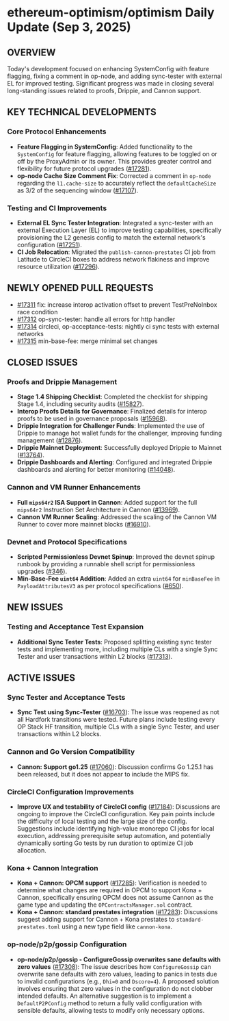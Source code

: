 # ethereum-optimism/optimism Daily Update (Sep 3, 2025)
## OVERVIEW 
Today's development focused on enhancing SystemConfig with feature flagging, fixing a comment in op-node, and adding sync-tester with external EL for improved testing. Significant progress was made in closing several long-standing issues related to proofs, Drippie, and Cannon support.

## KEY TECHNICAL DEVELOPMENTS

### Core Protocol Enhancements
- **Feature Flagging in SystemConfig**: Added functionality to the `SystemConfig` for feature flagging, allowing features to be toggled on or off by the ProxyAdmin or its owner. This provides greater control and flexibility for future protocol upgrades ([#17281](https://github.com/ethereum-optimism/optimism/pull/17281)).
- **op-node Cache Size Comment Fix**: Corrected a comment in `op-node` regarding the `l1.cache-size` to accurately reflect the `defaultCacheSize` as 3/2 of the sequencing window ([#17107](https://github.com/ethereum-optimism/optimism/pull/17107)).

### Testing and CI Improvements
- **External EL Sync Tester Integration**: Integrated a sync-tester with an external Execution Layer (EL) to improve testing capabilities, specifically provisioning the L2 genesis config to match the external network's configuration ([#17251](https://github.com/ethereum-optimism/optimism/pull/17251)).
- **CI Job Relocation**: Migrated the `publish-cannon-prestates` CI job from Latitude to CircleCI boxes to address network flakiness and improve resource utilization ([#17296](https://github.com/ethereum-optimism/optimism/pull/17296)).

## NEWLY OPENED PULL REQUESTS
- [#17311](https://github.com/ethereum-optimism/optimism/pull/17311) fix: increase interop activation offset to prevent TestPreNoInbox race condition
- [#17312](https://github.com/ethereum-optimism/optimism/pull/17312) op-sync-tester: handle all errors for http handler
- [#17314](https://github.com/ethereum-optimism/optimism/pull/17314) circleci, op-acceptance-tests: nightly ci sync tests with external networks
- [#17315](https://github.com/ethereum-optimism/optimism/pull/17315) min-base-fee: merge minimal set changes

## CLOSED ISSUES

### Proofs and Drippie Management
- **Stage 1.4 Shipping Checklist**: Completed the checklist for shipping Stage 1.4, including security audits ([#15827](https://github.com/ethereum-optimism/optimism/issues/15827)).
- **Interop Proofs Details for Governance**: Finalized details for interop proofs to be used in governance proposals ([#15968](https://github.com/ethereum-optimism/optimism/issues/15968)).
- **Drippie Integration for Challenger Funds**: Implemented the use of Drippie to manage hot wallet funds for the challenger, improving funding management ([#12876](https://github.com/ethereum-optimism/optimism/issues/12876)).
- **Drippie Mainnet Deployment**: Successfully deployed Drippie to Mainnet ([#13764](https://github.com/ethereum-optimism/optimism/issues/13764)).
- **Drippie Dashboards and Alerting**: Configured and integrated Drippie dashboards and alerting for better monitoring ([#14048](https://github.com/ethereum-optimism/optimism/issues/14048)).

### Cannon and VM Runner Enhancements
- **Full `mips64r2` ISA Support in Cannon**: Added support for the full `mips64r2` Instruction Set Architecture in Cannon ([#13969](https://github.com/ethereum-optimism/optimism/issues/13969)).
- **Cannon VM Runner Scaling**: Addressed the scaling of the Cannon VM Runner to cover more mainnet blocks ([#16910](https://github.com/ethereum-optimism/optimism/issues/16910)).

### Devnet and Protocol Specifications
- **Scripted Permissionless Devnet Spinup**: Improved the devnet spinup runbook by providing a runnable shell script for permissionless upgrades ([#346](https://github.com/ethereum-optimism/optimism/issues/346)).
- **Min-Base-Fee `uint64` Addition**: Added an extra `uint64` for `minBaseFee` in `PayloadAttributesV3` as per protocol specifications ([#650](https://github.com/ethereum-optimism/optimism/issues/650)).

## NEW ISSUES

### Testing and Acceptance Test Expansion
- **Additional Sync Tester Tests**: Proposed splitting existing sync tester tests and implementing more, including multiple CLs with a single Sync Tester and user transactions within L2 blocks ([#17313](https://github.com/ethereum-optimism/optimism/issues/17313)).

## ACTIVE ISSUES

### Sync Tester and Acceptance Tests
- **Sync Test using Sync-Tester** ([#16703](https://github.com/ethereum-optimism/optimism/issues/16703)): The issue was reopened as not all Hardfork transitions were tested. Future plans include testing every OP Stack HF transition, multiple CLs with a single Sync Tester, and user transactions within L2 blocks.

### Cannon and Go Version Compatibility
- **Cannon: Support go1.25** ([#17060](https://github.com/ethereum-optimism/optimism/issues/17060)): Discussion confirms Go 1.25.1 has been released, but it does not appear to include the MIPS fix.

### CircleCI Configuration Improvements
- **Improve UX and testability of CircleCI config** ([#17184](https://github.com/ethereum-optimism/optimism/issues/17184)): Discussions are ongoing to improve the CircleCI configuration. Key pain points include the difficulty of local testing and the large size of the config. Suggestions include identifying high-value monorepo CI jobs for local execution, addressing prerequisite setup automation, and potentially dynamically sorting Go tests by run duration to optimize CI job allocation.

### Kona + Cannon Integration
- **Kona + Cannon: OPCM support** ([#17285](https://github.com/ethereum-optimism/optimism/issues/17285)): Verification is needed to determine what changes are required in OPCM to support Kona + Cannon, specifically ensuring OPCM does not assume Cannon as the game type and updating the `OPContractsManager.sol` contract.
- **Kona + Cannon: standard prestates integration** ([#17283](https://github.com/ethereum-optimism/optimism/issues/17283)): Discussions suggest adding support for Cannon + Kona prestates to `standard-prestates.toml` using a new type field like `cannon-kona`.

### op-node/p2p/gossip Configuration
- **op-node/p2p/gossip - ConfigureGossip overwrites sane defaults with zero values** ([#17308](https://github.com/ethereum-optimism/optimism/issues/17308)): The issue describes how `ConfigureGossip` can overwrite sane defaults with zero values, leading to panics in tests due to invalid configurations (e.g., `Dhi=0` and `Dscore=4`). A proposed solution involves ensuring that zero values in the configuration do not clobber intended defaults. An alternative suggestion is to implement a `DefaultP2PConfig` method to return a fully valid configuration with sensible defaults, allowing tests to modify only necessary options.
